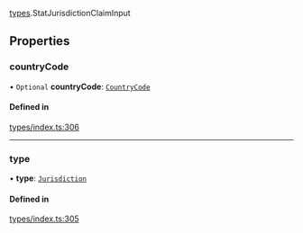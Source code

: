 [types](../../Modules/Types/Types.md).StatJurisdictionClaimInput

## Properties

### countryCode

• `Optional` **countryCode**: [`CountryCode`](../../Enums/Generated/Types/CountryCode.md)

#### Defined in

[types/index.ts:306](https://github.com/PolymeshAssociation/polymesh-sdk/blob/15be87e8/src/types/index.ts#L306)

___

### type

• **type**: [`Jurisdiction`](../../Enums/Types/ClaimType.md#jurisdiction)

#### Defined in

[types/index.ts:305](https://github.com/PolymeshAssociation/polymesh-sdk/blob/15be87e8/src/types/index.ts#L305)
